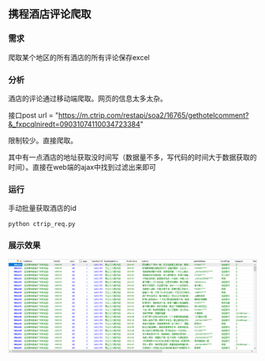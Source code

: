 ## 携程酒店评论爬取


### 需求

爬取某个地区的所有酒店的所有评论保存excel


### 分析

酒店的评论通过移动端爬取。网页的信息太多太杂。

接口post    url = "https://m.ctrip.com/restapi/soa2/16765/gethotelcomment?&_fxpcqlniredt=09031074110034723384"

限制较少。直接爬取。

其中有一点酒店的地址获取没时间写（数据量不多，写代码的时间大于数据获取的时间）。直接在web端的ajax中找到过滤出来即可

### 运行

手动批量获取酒店的id

```
python ctrip_req.py
```

### 展示效果

![](https://raw.githubusercontent.com/Hatcat123/GraphicBed/master/Img2/20191215174258.png)



